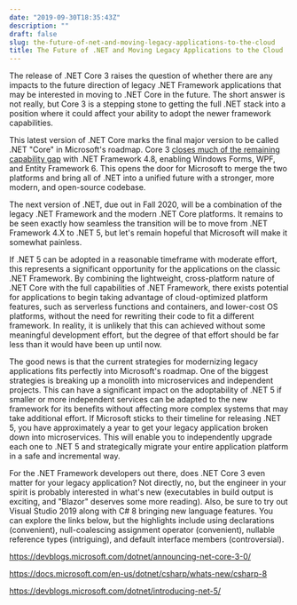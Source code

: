 ```yaml
---
date: "2019-09-30T18:35:43Z"
description: ""
draft: false
slug: the-future-of-net-and-moving-legacy-applications-to-the-cloud
title: The Future of .NET and Moving Legacy Applications to the Cloud
---
```



The release of .NET Core 3 raises the question of whether there are any impacts to the future direction of legacy .NET Framework applications that may be interested in moving to .NET Core in the future. The short answer is not really, but Core 3 is a stepping stone to getting the full .NET stack into a position where it could affect your ability to adopt the newer framework capabilities.

This latest version of .NET Core marks the final major version to be called .NET "Core" in Microsoft's roadmap. Core 3 [closes much of the remaining capability gap](https://devblogs.microsoft.com/dotnet/introducing-net-5/) with .NET Framework 4.8, enabling Windows Forms, WPF, and Entity Framework 6. This opens the door for Microsoft to merge the two platforms and bring all of .NET into a unified future with a stronger, more modern, and open-source codebase.

The next version of .NET, due out in Fall 2020, will be a combination of the legacy .NET Framework and the modern .NET Core platforms. It remains to be seen exactly how seamless the transition will be to move from .NET Framework 4.X to .NET 5, but let's remain hopeful that Microsoft will make it somewhat painless.

If .NET 5 can be adopted in a reasonable timeframe with moderate effort, this represents a significant opportunity for the applications on the classic .NET Framework. By combining the lightweight, cross-platform nature of .NET Core with the full capabilities of .NET Framework, there exists potential for applications to begin taking advantage of cloud-optimized platform features, such as serverless functions and containers, and lower-cost OS platforms, without the need for rewriting their code to fit a different framework. In reality, it is unlikely that this can achieved without some meaningful development effort, but the degree of that effort should be far less than it would have been up until now.

The good news is that the current strategies for modernizing legacy applications fits perfectly into Microsoft's roadmap. One of the biggest strategies is breaking up a monolith into microservices and independent projects. This can have a significant impact on the adoptability of .NET 5 if smaller or more independent services can be adapted to the new framework for its benefits without affecting more complex systems that may take additional effort. If Microsoft sticks to their timeline for releasing .NET 5, you have approximately a year to get your legacy application broken down into microservices. This will enable you to independently upgrade each one to .NET 5 and strategically migrate your entire application platform in a safe and incremental way.

For the .NET Framework developers out there, does .NET Core 3 even matter for your legacy application? Not directly, no, but the engineer in your spirit is probably interested in what's new (executables in build output is exciting, and "Blazor" deserves some more reading). Also, be sure to try out Visual Studio 2019 along with C# 8 bringing new language features. You can explore the links below, but the highlights include using declarations (convenient), null-coalescing assignment operator (convenient), nullable reference types (intriguing), and default interface members (controversial).

https://devblogs.microsoft.com/dotnet/announcing-net-core-3-0/

https://docs.microsoft.com/en-us/dotnet/csharp/whats-new/csharp-8

https://devblogs.microsoft.com/dotnet/introducing-net-5/

